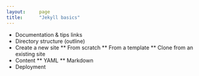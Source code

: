 ```yaml
---
layout:     page
title:      "Jekyll basics"
---
```


* Documentation & tips links
* Directory structure (outline)
* Create a new site
** From scratch
** From a template
** Clone from an existing site
* Content
** YAML
** Markdown
* Deployment
